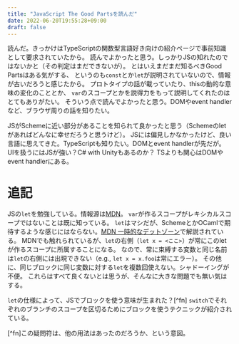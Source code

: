 ```yaml
---
title: "JavaScript The Good Partsを読んだ"
date: 2022-06-20T19:55:28+09:00
draft: false
---
```


読んだ。きっかけはTypeScriptの関数型言語好き向けの紹介ページで事前知識として要求されていたから。
読んでよかったと思う。しっかりJSの知れたのではないかと（その判定はまだできないが）。
とはいえまだまだ知るべきGood Partsはある気がする、
というのも`const`とか`let`が説明されていないので、情報が古いだろうと感じたから。
プロトタイプの話が載っていたり、thisの動的な意味の変化のこととか、
`var`のスコープとかを説得力をもって説明してくれたのはとてもありがたい。
そういう点で読んでよかったと思う。DOMやevent handlerなど、ブラウザ周りの話を知りたい。

JSがSchemeに近い部分があることを知られて良かったと思う（Schemeのletがあればどんなに幸せだろうと思うけど）。
JSには偏見しかなかったけど、良い言語に思えてきた。TypeScriptも知りたい。DOMとevent handlerが先だが。
UIを扱うにはJSが強い？C# with Unityもあるのか？
TSよりも関心はDOMやevent handlerにある。

# 追記

JSの`let`を勉強している。情報源は[MDN](https://developer.mozilla.org/ja/docs/Web/JavaScript/Reference/Statements/let)。
`var`が作るスコープがレキシカルスコープではないことは既に知っている。
`let`はマシだが、SchemeとかOCamlで期待するような感じにはならない。[MDN 一時的なデットゾーン](https://developer.mozilla.org/ja/docs/Web/JavaScript/Reference/Statements/let#temporal_dead_zone)で解説されている。
MDNでも触れられているが、`let`の右側（`let x = <ここ>`）が常にこのletが作るスコープに所属することになる。
なので、常に束縛する変数と同じ名前は`let`の右側には出現できない（e.g.,  `let x = x.foo`は常にエラー）。
その他に、同じブロックに同じ変数に対する`let`を複数回使えない。シャドーイングが不便。
これらはすべて良くないとは思うが、そんなに大きな問題でも無い気はする。

`let`の仕様によって、JSでブロックを使う意味が生まれた？[^fn]
`switch`でそれぞれのブランチのスコープを区切るためにブロックを使うテクニックが紹介されている。

[^fn]この疑問符は、他の用法はあったのだろうか、という意図。


